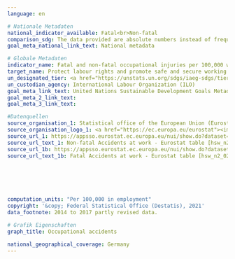 ```yaml
---
language: en    

# Nationale Metadaten    
national_indicator_available: Fatal<br>Non-fatal    
comparison_sdg: The data provided are absolute numbers instead of frequency rates as preferably requested in the global metadata. However, the data provided is outlined as an alternative in the global metadata and hence the time series is compliant with the global metadata.    
goal_meta_national_link_text: National metadata    

# Globale Metadaten    
indicator_name: Fatal and non-fatal occupational injuries per 100,000 workers, by sex and migrant status    
target_name: Protect labour rights and promote safe and secure working environments for all workers, including migrant workers, in particular women migrants, and those in precarious employment    
un_designated_tier: <a href="https://unstats.un.org/sdgs/iaeg-sdgs/tier-classification/" title="Click here for more information on the UN tier classification.">Tier II</a>    
un_custodian_agency: International Labour Organization (ILO)    
goal_meta_link_text: United Nations Sustainable Development Goals Metadata    
goal_meta_2_link_text:     
goal_meta_3_link_text:     

#Datenquellen
source_organisation_1: Statistical office of the European Union (Eurostat)
source_organisation_logo_1: <a href="https://ec.europa.eu/eurostat"><img src="https://g205sdgs.github.io/sdg-indicators/public/OrgImgEn/eurostat.png" alt="Logo eurostat" style="height:60px; width:148px" /></a>
source_url_1: https://appsso.eurostat.ec.europa.eu/nui/show.do?dataset=hsw_n2_01&lang=en
source_url_text_1: Non-fatal Accidents at work - Eurostat table [hsw_n2_01]
source_url_1b: https://appsso.eurostat.ec.europa.eu/nui/show.do?dataset=hsw_n2_02&lang=en
source_url_text_1b: Fatal Accidents at work - Eurostat table [hsw_n2_02]





    
computation_units: "Per 100,000 in employment"    
copyright: '&copy; Federal Statistical Office (Destatis), 2021'    
data_footnote: 2014 to 2017 partly revised data.    

# Grafik Eigenschaften    
graph_title: Occupational accidents    

national_geographical_coverage: Germany    
---
```


<span></span>